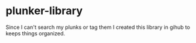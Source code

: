 # plunker-library
Since I can't search my plunks or tag them I created this library in gihub to keeps things organized.
